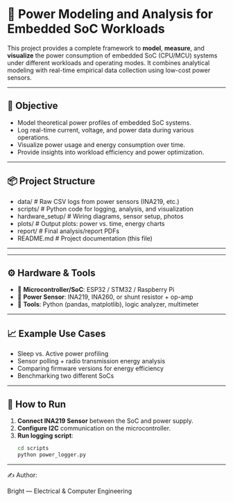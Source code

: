 # 🔋 Power Modeling and Analysis for Embedded SoC Workloads

This project provides a complete framework to **model**, **measure**, and **visualize** the power consumption of embedded SoC (CPU/MCU) systems under different workloads and operating modes. It combines analytical modeling with real-time empirical data collection using low-cost power sensors.

---

## 🎯 Objective

- Model theoretical power profiles of embedded SoC systems.
- Log real-time current, voltage, and power data during various operations.
- Visualize power usage and energy consumption over time.
- Provide insights into workload efficiency and power optimization.

---

## 📦 Project Structure

- data/ # Raw CSV logs from power sensors (INA219, etc.)
- scripts/ # Python code for logging, analysis, and visualization
- hardware_setup/ # Wiring diagrams, sensor setup, photos
- plots/ # Output plots: power vs. time, energy charts
- report/ # Final analysis/report PDFs
- README.md # Project documentation (this file)
---

---

## ⚙️ Hardware & Tools

- 📍 **Microcontroller/SoC**: ESP32 / STM32 / Raspberry Pi
- 🔌 **Power Sensor**: INA219, INA260, or shunt resistor + op-amp
- 🧰 **Tools**: Python (pandas, matplotlib), logic analyzer, multimeter

---

## 📈 Example Use Cases

- Sleep vs. Active power profiling
- Sensor polling + radio transmission energy analysis
- Comparing firmware versions for energy efficiency
- Benchmarking two different SoCs

---

## 🚀 How to Run

1. **Connect INA219 Sensor** between the SoC and power supply.
2. **Configure I2C** communication on the microcontroller.
3. **Run logging script**:
   ```bash
   cd scripts
   python power_logger.py
---
✍️ Author:

Bright — Electrical & Computer Engineering
